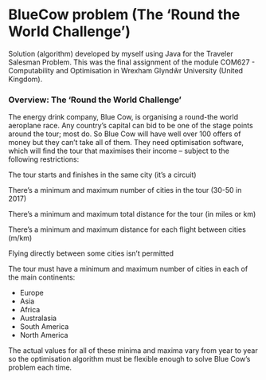 # BlueCow problem (The ‘Round the World Challenge’)

Solution (algorithm) developed by myself using Java for the Traveler Salesman Problem. This was the final assignment of the module COM627 - Computability and Optimisation in Wrexham Glyndŵr University (United Kingdom).

### Overview: The ‘Round the World Challenge’
The energy drink company, Blue Cow, is organising a round-the world aeroplane race. Any country’s capital can bid to be one of the stage points around the tour; most do. So Blue Cow will have well over 100 offers of money but they can’t take all of them. They need optimisation software, which will find the tour that maximises their income – subject to the following restrictions:

The tour starts and finishes in the same city (it’s a circuit)

There’s a minimum and maximum number of cities in the tour (30-50 in 2017)

There’s a minimum and maximum total distance for the tour (in miles or km)

There’s a minimum and maximum distance for each flight between cities (m/km)

Flying directly between some cities isn’t permitted

The tour must have a minimum and maximum number of cities in each of the main continents:
- Europe
- Asia
- Africa
- Australasia
- South America
- North America

The actual values for all of these minima and maxima vary from year to year so the optimisation algorithm must be flexible enough to solve Blue Cow’s problem each time.
